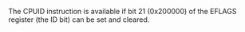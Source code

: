 The CPUID instruction is available if bit 21 (0x200000) of the EFLAGS register (the ID bit) can be set and cleared.